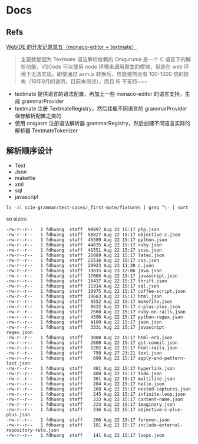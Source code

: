 # Docs

## Refs

[WebIDE 的开发记录其五（monaco-editor + textmate）](https://www.ubug.io/blog/workpad-part-5)

> 主要就是因为 Textmate 语法解析依赖的 Oniguruma 是一个 C 语言下的解析功能，VSCode 可以使用 node 环境来调用原生的模块，但是在 web 环境下无法实现，即使通过 asm.js 转换后，性能依然会有 100-1000 倍的损失（16年9月的说明，目前未测试），而且 IE 不支持~~~

 - textmate 提供语言的语法配置，再加上一些 monaco-editor 的语言支持，生成 grammarProvider
 - textmate 注册 TextmateRegistry，然后挂载不同语言的 grammarProvider 保存解析配置之类的
 - 使用 onigasm 注册语法解析器 grammarRegistry，然后创建不同语言实际的解析器 TextmateTokenizer

## 解析顺序设计

 - Text
 - Json
 - makefile
 - xml
 - sql
 - javascript


```bash
ls -al scie-grammar/test-cases/_first-mate/fixtures | grep ^\- | sort -nrk 5
```

so sizes:

```
-rw-r--r--   1 fdhuang  staff  99897 Aug 22 15:17 php.json
-rw-r--r--   1 fdhuang  staff  58827 Aug 22 15:17 objective-c.json
-rw-r--r--   1 fdhuang  staff  45589 Aug 22 15:17 python.json
-rw-r--r--   1 fdhuang  staff  44635 Aug 22 15:17 ruby.json
-rw-r--r--   1 fdhuang  staff  41551 Aug 22 15:17 scss.json
-rw-r--r--   1 fdhuang  staff  26889 Aug 22 15:17 latex.json
-rw-r--r--   1 fdhuang  staff  22516 Aug 22 15:17 css.json
-rw-r--r--   1 fdhuang  staff  20923 Aug 23 11:20 c.json
-rw-r--r--   1 fdhuang  staff  19815 Aug 23 12:06 java.json
-rw-r--r--   1 fdhuang  staff  17065 Aug 22 15:17 javascript.json
-rw-r--r--   1 fdhuang  staff  16437 Aug 22 15:17 thrift.json
-rw-r--r--   1 fdhuang  staff  11314 Aug 22 15:17 sql.json
-rw-r--r--   1 fdhuang  staff  10975 Aug 22 15:17 coffee-script.json
-rw-r--r--   1 fdhuang  staff  10683 Aug 22 15:17 html.json
-rw-r--r--   1 fdhuang  staff   9552 Aug 22 15:17 makefile.json
-rw-r--r--   1 fdhuang  staff   8622 Aug 22 15:17 c-plus-plus.json
-rw-r--r--   1 fdhuang  staff   7560 Aug 22 15:17 ruby-on-rails.json
-rw-r--r--   1 fdhuang  staff   4396 Aug 22 15:17 python-regex.json
-rw-r--r--   1 fdhuang  staff   4100 Aug 22 15:17 json.json
-rw-r--r--   1 fdhuang  staff   3331 Aug 22 15:17 javascript-regex.json
-rw-r--r--   1 fdhuang  staff   3000 Aug 22 15:17 html-erb.json
-rw-r--r--   1 fdhuang  staff   2608 Aug 22 15:17 git-commit.json
-rw-r--r--   1 fdhuang  staff   1202 Aug 22 15:17 html-rails.json
-rw-r--r--   1 fdhuang  staff    750 Aug 27 23:21 text.json
-rw-r--r--   1 fdhuang  staff    690 Aug 22 15:17 apply-end-pattern-last.json
-rw-r--r--   1 fdhuang  staff    481 Aug 22 15:17 hyperlink.json
-rw-r--r--   1 fdhuang  staff    408 Aug 22 15:17 todo.json
-rw-r--r--   1 fdhuang  staff    361 Aug 22 15:17 multiline.json
-rw-r--r--   1 fdhuang  staff    284 Aug 22 15:17 hello.json
-rw-r--r--   1 fdhuang  staff    268 Aug 22 15:17 nested-captures.json
-rw-r--r--   1 fdhuang  staff    245 Aug 22 15:17 infinite-loop.json
-rw-r--r--   1 fdhuang  staff    233 Aug 22 15:17 content-name.json
-rw-r--r--   1 fdhuang  staff    223 Aug 22 15:17 imaginary.json
-rw-r--r--   1 fdhuang  staff    216 Aug 22 15:17 objective-c-plus-plus.json
-rw-r--r--   1 fdhuang  staff    206 Aug 22 15:17 forever.json
-rw-r--r--   1 fdhuang  staff    181 Aug 22 15:17 include-external-repository-rule.json
-rw-r--r--   1 fdhuang  staff    141 Aug 22 15:17 loops.json
```

